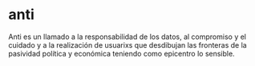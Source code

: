 # anti

Anti es un llamado a la responsabilidad de los datos, al compromiso y el cuidado y a la realización de usuarixs que desdibujan las fronteras de la pasividad política y económica teniendo como epicentro lo sensible.


